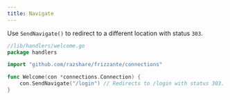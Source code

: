 ```yaml
---
title: Navigate
---
```


Use `SendNavigate()` to redirect to a different location with status `303`.

```go
//lib/handlers/welcome.go
package handlers

import "github.com/razshare/frizzante/connections"

func Welcome(con *connections.Connection) {
    con.SendNavigate("/login") // Redirects to /login with status 303.
}
```